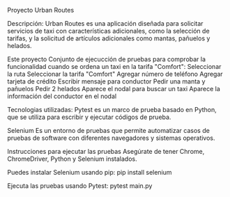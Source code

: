 Proyecto Urban Routes

Descripción:
Urban Routes es una aplicación diseñada para solicitar servicios de taxi con características adicionales, como la selección de tarifas, y la solicitud de artículos adicionales como mantas, pañuelos y helados.

Este proyecto
Conjunto de ejecucción de pruebas para comprobar la funcionalidad cuando se ordena un taxi en la tarifa "Comfort":
Seleccionar la ruta
Seleccionar la tarifa "Comfort"
Agregar número de teléfono
Agregar tarjeta de crédito
Escribir mensaje para conductor
Pedir una manta y pañuelos
Pedir 2 helados
Aparece el nodal para buscar un taxi
Aparece la información del conductor en el nodal

Tecnologias utilizadas:
Pytest
es un marco de prueba basado en Python, que se utiliza para escribir y ejecutar códigos de prueba.

Selenium
Es un entorno de pruebas que permite automatizar casos de pruebas de software con diferentes navegadores y sistemas operativos. 


Instrucciones para ejecutar las pruebas 
Asegúrate de tener Chrome, ChromeDriver, Python y Selenium instalados. 

Puedes instalar Selenium usando pip:
pip install selenium

Ejecuta las pruebas usando Pytest:
pytest main.py 

